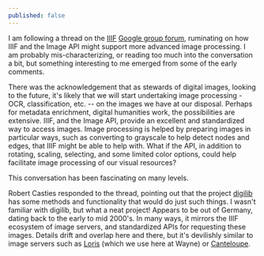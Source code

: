 ```yaml
---
published: false
---
```


I am following a thread on the [IIIF](http://iiif.io/) [Google group forum](https://groups.google.com/forum/#!forum/iiif-discuss), ruminating on how IIIF and the Image API might support more advanced image processing.  I am probably mis-characterizing, or reading too much into the conversation a bit, but something interesting to me emerged from some of the early comments.

There was the acknowledgement that as stewards of digital images, looking to the future, it's likely that we will start undertaking image processing - OCR, classification, etc. -- on the images we have at our disposal.  Perhaps for metadata enrichment, digital humanities work, the possibilities are extensive.  IIIF, and the Image API, provide an excellent and standardized way to access images.  Image processing is helped by preparing images in particular ways, such as converting to grayscale to help detect nodes and edges, that IIIF might be able to help with.  What if the API, in addition to rotating, scaling, selecting, and some limited color options, could help facilitate image processing of our visual resources?

This conversation has been fascinating on many levels.  

Robert Casties responded to the thread, pointing out that the project [digilib](http://digilib.sourceforge.net/) has some methods and functionality that would do just such things.  I wasn't familiar with digilib, but what a neat project!  Appears to be out of Germany, dating back to the early to mid 2000's.  In many ways, it mirrors the IIIF ecosystem of image servers, and standardized APIs for requesting these images.  Details drift and overlap here and there, but it's devilishly similar to image servers such as [Loris](https://github.com/loris-imageserver/loris) (which we use here at Wayne) or [Canteloupe](https://medusa-project.github.io/cantaloupe/).